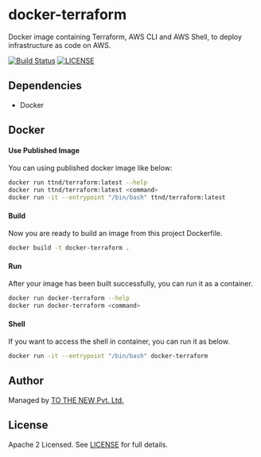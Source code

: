 # docker-terraform
Docker image containing Terraform, AWS CLI and AWS Shell, to deploy infrastructure as code on AWS.

[![Build Status](https://github.com/tothenew/docker-terraform/workflows/Build/badge.svg)](https://github.com/tothenew/docker-terraform/actions)
[![LICENSE](https://img.shields.io/github/license/tothenew/docker-terraform)](https://github.com/tothenew/docker-terraform/blob/master/LICENSE)

## Dependencies
- Docker

## Docker

#### Use Published Image
You can using published docker image like below:

```bash
docker run ttnd/terraform:latest --help
docker run ttnd/terraform:latest <command>
docker run -it --entrypoint "/bin/bash" ttnd/terraform:latest
```

#### Build
Now you are ready to build an image from this project Dockerfile.
```bash
docker build -t docker-terraform .
```

#### Run

After your image has been built successfully, you can run it as a container.

```bash
docker run docker-terraform --help
docker run docker-terraform <command>
```

#### Shell

If you want to access the shell in container, you can run it as below.

```bash
docker run -it --entrypoint "/bin/bash" docker-terraform
```

## Author

Managed by [TO THE NEW Pvt. Ltd.](https://github.com/tothenew)

## License

Apache 2 Licensed. See [LICENSE](https://github.com/tothenew/docker-terraform/blob/master/LICENSE) for full details.
